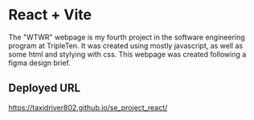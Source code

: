 # React + Vite

The "WTWR" webpage is my fourth project in the software engineering program at TripleTen. It was created using mostly javascript, as well as some html and stylying with css. This webpage was created following a figma design brief.

## Deployed URL 

https://taxidriver802.github.io/se_project_react/
